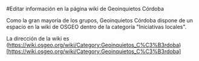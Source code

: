 #Editar información en la página wiki de Geoinquietos Córdoba

Como la gran mayoría de los grupos, Geoinquietos Córdoba dispone de un espacio en la wiki de OSGEO dentro de la categoría "Iniciativas locales".

La dirección de la wiki es (https://wiki.osgeo.org/wiki/Category:Geoinquietos_C%C3%B3rdoba)[https://wiki.osgeo.org/wiki/Category:Geoinquietos_C%C3%B3rdoba]
